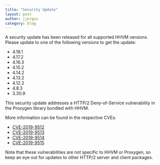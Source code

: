 ```yaml
---
title: "Security Update"
layout: post
author: jjergus
category: blog
---
```


A security update has been released for all supported HHVM versions. Please
update to one of the following versions to get the update:

- 4.18.1
- 4.17.2
- 4.16.3
- 4.15.2
- 4.14.2
- 4.13.2
- 4.12.2
- 4.8.3
- 3.30.9

This security update addresses a HTTP/2 Deny-of-Service vulnerability in the
Proxygen library bundled with HHVM.

More information can be found in the respective CVEs:

- [CVE-2019-9512](https://cve.mitre.org/cgi-bin/cvename.cgi?name=CVE-2019-9512)
- [CVE-2019-9513](https://cve.mitre.org/cgi-bin/cvename.cgi?name=CVE-2019-9513)
- [CVE-2019-9514](https://cve.mitre.org/cgi-bin/cvename.cgi?name=CVE-2019-9514)
- [CVE-2019-9515](https://cve.mitre.org/cgi-bin/cvename.cgi?name=CVE-2019-9515)

Note that these vulnerabilities are not specific to HHVM or Proxygen, so keep an
eye out for updates to other HTTP/2 server and client packages.
